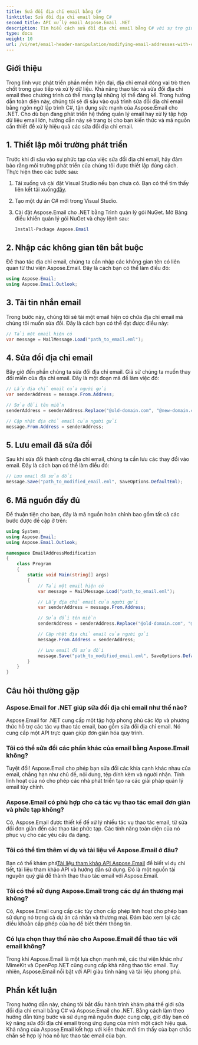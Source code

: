 ```yaml
---
title: Sửa đổi địa chỉ email bằng C#
linktitle: Sửa đổi địa chỉ email bằng C#
second_title: API xử lý email Aspose.Email .NET
description: Tìm hiểu cách sửa đổi địa chỉ email bằng C# với sự trợ giúp của Aspose.Email cho .NET. Hãy làm theo hướng dẫn từng bước này để thao tác địa chỉ email một cách hiệu quả.
type: docs
weight: 10
url: /vi/net/email-header-manipulation/modifying-email-addresses-with-csharp/
---
```


## Giới thiệu

Trong lĩnh vực phát triển phần mềm hiện đại, địa chỉ email đóng vai trò then chốt trong giao tiếp và xử lý dữ liệu. Khả năng thao tác và sửa đổi địa chỉ email theo chương trình có thể mang lại những lợi thế đáng kể. Trong hướng dẫn toàn diện này, chúng tôi sẽ đi sâu vào quá trình sửa đổi địa chỉ email bằng ngôn ngữ lập trình C#, tận dụng sức mạnh của Aspose.Email cho .NET. Cho dù bạn đang phát triển hệ thống quản lý email hay xử lý tập hợp dữ liệu email lớn, hướng dẫn này sẽ trang bị cho bạn kiến thức và mã nguồn cần thiết để xử lý hiệu quả các sửa đổi địa chỉ email.


## 1. Thiết lập môi trường phát triển

Trước khi đi sâu vào sự phức tạp của việc sửa đổi địa chỉ email, hãy đảm bảo rằng môi trường phát triển của chúng tôi được thiết lập đúng cách. Thực hiện theo các bước sau:

1.  Tải xuống và cài đặt Visual Studio nếu bạn chưa có. Bạn có thể tìm thấy liên kết tải xuống[đây](https://visualstudio.microsoft.com/downloads/).

2. Tạo một dự án C# mới trong Visual Studio.

3. Cài đặt Aspose.Email cho .NET bằng Trình quản lý gói NuGet. Mở Bảng điều khiển quản lý gói NuGet và chạy lệnh sau:
   
   ```csharp
   Install-Package Aspose.Email
   ```

## 2. Nhập các không gian tên bắt buộc

Để thao tác địa chỉ email, chúng ta cần nhập các không gian tên có liên quan từ thư viện Aspose.Email. Đây là cách bạn có thể làm điều đó:

```csharp
using Aspose.Email;
using Aspose.Email.Outlook;
```

## 3. Tải tin nhắn email

Trong bước này, chúng tôi sẽ tải một email hiện có chứa địa chỉ email mà chúng tôi muốn sửa đổi. Đây là cách bạn có thể đạt được điều này:

```csharp
// Tải một email hiện có
var message = MailMessage.Load("path_to_email.eml");
```

## 4. Sửa đổi địa chỉ email

Bây giờ đến phần chúng ta sửa đổi địa chỉ email. Giả sử chúng ta muốn thay đổi miền của địa chỉ email. Đây là một đoạn mã để làm việc đó:

```csharp
// Lấy địa chỉ email của người gửi
var senderAddress = message.From.Address;

// Sửa đổi tên miền
senderAddress = senderAddress.Replace("@old-domain.com", "@new-domain.com");

// Cập nhật địa chỉ email của người gửi
message.From.Address = senderAddress;
```

## 5. Lưu email đã sửa đổi

Sau khi sửa đổi thành công địa chỉ email, chúng ta cần lưu các thay đổi vào email. Đây là cách bạn có thể làm điều đó:

```csharp
// Lưu email đã sửa đổi
message.Save("path_to_modified_email.eml", SaveOptions.DefaultEml);
```

## 6. Mã nguồn đầy đủ

Để thuận tiện cho bạn, đây là mã nguồn hoàn chỉnh bao gồm tất cả các bước được đề cập ở trên:

```csharp
using System;
using Aspose.Email;
using Aspose.Email.Outlook;

namespace EmailAddressModification
{
    class Program
    {
        static void Main(string[] args)
        {
            // Tải một email hiện có
            var message = MailMessage.Load("path_to_email.eml");

            // Lấy địa chỉ email của người gửi
            var senderAddress = message.From.Address;

            // Sửa đổi tên miền
            senderAddress = senderAddress.Replace("@old-domain.com", "@new-domain.com");

            // Cập nhật địa chỉ email của người gửi
            message.From.Address = senderAddress;

            // Lưu email đã sửa đổi
            message.Save("path_to_modified_email.eml", SaveOptions.DefaultEml);
        }
    }
}
```

## Câu hỏi thường gặp

### Aspose.Email for .NET giúp sửa đổi địa chỉ email như thế nào?

Aspose.Email for .NET cung cấp một tập hợp phong phú các lớp và phương thức hỗ trợ các tác vụ thao tác email, bao gồm sửa đổi địa chỉ email. Nó cung cấp một API trực quan giúp đơn giản hóa quy trình.

### Tôi có thể sửa đổi các phần khác của email bằng Aspose.Email không?

Tuyệt đối! Aspose.Email cho phép bạn sửa đổi các khía cạnh khác nhau của email, chẳng hạn như chủ đề, nội dung, tệp đính kèm và người nhận. Tính linh hoạt của nó cho phép các nhà phát triển tạo ra các giải pháp quản lý email tùy chỉnh.

### Aspose.Email có phù hợp cho cả tác vụ thao tác email đơn giản và phức tạp không?

Có, Aspose.Email được thiết kế để xử lý nhiều tác vụ thao tác email, từ sửa đổi đơn giản đến các thao tác phức tạp. Các tính năng toàn diện của nó phục vụ cho các yêu cầu đa dạng.

### Tôi có thể tìm thêm ví dụ và tài liệu về Aspose.Email ở đâu?

Bạn có thể khám phá[Tài liệu tham khảo API Aspose.Email](https://reference.aspose.com/email/net/) để biết ví dụ chi tiết, tài liệu tham khảo API và hướng dẫn sử dụng. Đó là một nguồn tài nguyên quý giá để thành thạo thao tác email với Aspose.Email.

### Tôi có thể sử dụng Aspose.Email trong các dự án thương mại không?

Có, Aspose.Email cung cấp các tùy chọn cấp phép linh hoạt cho phép bạn sử dụng nó trong cả dự án cá nhân và thương mại. Đảm bảo xem lại các điều khoản cấp phép của họ để biết thêm thông tin.

### Có lựa chọn thay thế nào cho Aspose.Email để thao tác với email không?

Trong khi Aspose.Email là một lựa chọn mạnh mẽ, các thư viện khác như MimeKit và OpenPop.NET cũng cung cấp khả năng thao tác email. Tuy nhiên, Aspose.Email nổi bật với API giàu tính năng và tài liệu phong phú.

## Phần kết luận

Trong hướng dẫn này, chúng tôi bắt đầu hành trình khám phá thế giới sửa đổi địa chỉ email bằng C# và Aspose.Email cho .NET. Bằng cách làm theo hướng dẫn từng bước và sử dụng mã nguồn được cung cấp, giờ đây bạn có kỹ năng sửa đổi địa chỉ email trong ứng dụng của mình một cách hiệu quả. Khả năng của Aspose.Email kết hợp với kiến thức mới tìm thấy của bạn chắc chắn sẽ hợp lý hóa nỗ lực thao tác email của bạn.